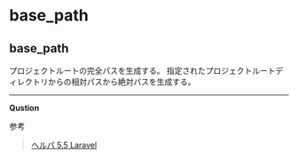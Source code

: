 # base_path

## base_path

プロジェクトルートの完全パスを生成する。
指定されたプロジェクトルートディレクトリからの相対パスから絶対パスを生成する。

___

__Qustion__

参考
>[ヘルパ 5.5 Laravel](https://readouble.com/laravel/5.5/ja/helpers.html#method-base-path)

>[]()

>[]()

>[]()

>[]()

>[]()

>[]()

>[]()

>[]()

>[]()

>[]()